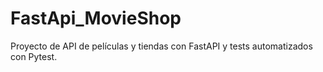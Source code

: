 # FastApi_MovieShop
Proyecto de API de películas y tiendas con FastAPI y tests automatizados con Pytest.
